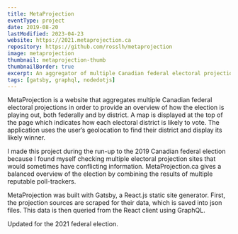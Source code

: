 ```yaml
---
title: MetaProjection
eventType: project
date: 2019-08-20
lastModified: 2023-04-23
website: https://2021.metaprojection.ca
repository: https://github.com/rosslh/metaprojection
image: metaprojection
thumbnail: metaprojection-thumb
thumbnailBorder: true
excerpt: An aggregator of multiple Canadian federal electoral projections which provides an overview of how the election is playing out, both federally and by district. Updated for 2021.
tags: [gatsby, graphql, nodedotjs]
---
```


MetaProjection is a website that aggregates multiple Canadian federal electoral projections in order to provide an overview of how the election is playing out, both federally and by district. A map is displayed at the top of the page which indicates how each electoral district is likely to vote. The application uses the user’s geolocation to find their district and display its likely winner.

I made this project during the run-up to the 2019 Canadian federal election because I found myself checking multiple electoral projection sites that would sometimes have conflicting information. MetaProjection.ca gives a balanced overview of the election by combining the results of multiple reputable poll-trackers.

MetaProjection was built with Gatsby, a React.js static site generator. First, the projection sources are scraped for their data, which is saved into json files. This data is then queried from the React client using GraphQL.

Updated for the 2021 federal election.
